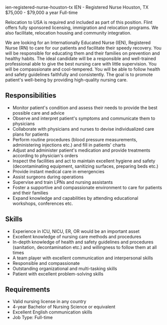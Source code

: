 ien-registered-nurse-houston-tx
IEN - Registered Nurse
Houston, TX
$75,000 - $79,000 a year
Full-time



Relocation to USA is required and included as part of this position. Flint offers fully sponsored licensing, immigration and relocation programs. We also facilitate, relocation housing and community integration.

We are looking for an Internationally Educated Nurse (IEN), Registered Nurse (RN) to care for our patients and facilitate their speedy recovery. You will be responsible for educating them and their families on prevention and healthy habits. The ideal candidate will be a responsible and well-trained professional able to give the best nursing care with little supervision. You will be compassionate and cool-tempered. You will be able to follow health and safety guidelines faithfully and consistently. The goal is to promote patient's well-being by providing high-quality nursing care.

## Responsibilities

- Monitor patient's condition and assess their needs to provide the best possible care and advice
- Observe and interpret patient's symptoms and communicate them to physicians
- Collaborate with physicians and nurses to devise individualized care plans for patients
- Perform routine procedures (blood pressure measurements, administering injections etc.) and fill in patients' charts
- Adjust and administer patient's medication and provide treatments according to physician's orders
- Inspect the facilities and act to maintain excellent hygiene and safety (decontaminating equipment, sanitizing surfaces, preparing beds etc.)
- Provide instant medical care in emergencies
- Assist surgeons during operations
- Supervise and train LPNs and nursing assistants
- Foster a supportive and compassionate environment to care for patients and their families
- Expand knowledge and capabilities by attending educational workshops, conferences etc.

## Skills

- Experience in ICU, NICU, ER, OR would be an important asset
- Excellent knowledge of nursing care methods and procedures
- In-depth knowledge of health and safety guidelines and procedures (sanitation, decontamination etc.) and willingness to follow them at all times
- A team player with excellent communication and interpersonal skills
- Responsible and compassionate
- Outstanding organizational and multi-tasking skills
- Patient with excellent problem-solving skills

## Requirements

- Valid nursing license in any country
- 4-year Bachelor of Nursing Science or equivalent
- Excellent English communication skills
- Job Type: Full-time
